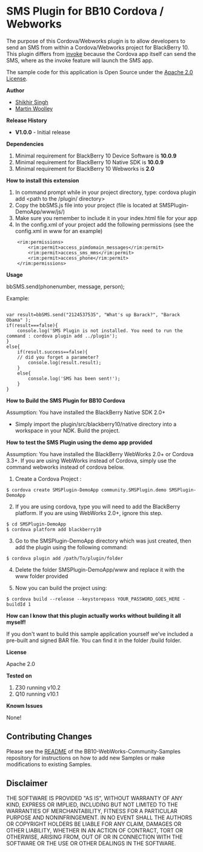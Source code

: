 # SMS Plugin for BB10 Cordova / Webworks

The purpose of this Cordova/Webworks plugin is to allow developers to send an SMS from within a Cordova/Webworks project for BlackBerry 10. 
This plugin differs from [invoke](https://developer.blackberry.com/html5/documentation/beta/text_messages.html) 
because the Cordova app itself can send the SMS, where as the invoke feature will launch the SMS app. 

The sample code for this application is Open Source under the [Apache 2.0 License](http://www.apache.org/licenses/LICENSE-2.0.html).

**Author** 

* [Shikhir Singh](http://code.shikhir.com/)
* [Martin Woolley](https://github.com/mdwoolley)


**Release History**

* **V1.0.0** - Initial release

**Dependencies**

1. Minimal requirement for BlackBerry 10 Device Software is **10.0.9**
2. Minimal requirement for BlackBerry 10 Native SDK is **10.0.9**
3. Minimal requirement for BlackBerry 10 Webworks is **2.0**


**How to install this extension**

1. In command prompt while in your project directory, type: cordova plugin add <path to the /plugin/ directory>
2. Copy the bbSMS.js file into your project (file is located at SMSPlugin-DemoApp/www/js/)
3. Make sure you remember to include it in your index.html file for your app
4. In the config.xml of your project add the following permissions (see the config.xml in www for an example)

```
	<rim:permissions>
	    <rim:permit>access_pimdomain_messages</rim:permit>
	    <rim:permit>access_sms_mms</rim:permit>
	    <rim:permit>access_phone</rim:permit>
	</rim:permissions>
```

**Usage**

bbSMS.send(phonenumber, message, person<optional>);


Example:
```
 
var result=bbSMS.send("2124537535", "What's up Barack?", "Barack Obama" );
if(result===false){
	console.log('SMS Plugin is not installed. You need to run the command : cordova plugin add ../plugin');
}
else{
	if(result.success==false){
	// did you forget a parameter?
		console.log(result.result);
	}
	else{
		console.log('SMS has been sent!');
	}
}
```
 
**How to Build the SMS Plugin for BB10 Cordova**

Assumption: You have installed the BlackBerry Native SDK 2.0+

- Simply import the plugin/src/blackberry10/native directory into a workspace in your NDK. Build the project.


**How to test the SMS Plugin using the demo app provided**

Assumption: You have installed the BlackBerry WebWorks 2.0+ or Cordova 3.3+. If you are using WebWorks instead of Cordova, simply use the command webworks instead of cordova below.

1. Create a Cordova Project : 
```
$ cordova create SMSPlugin-DemoApp community.SMSPlugin.demo SMSPlugin-DemoApp
```

2. If you are using cordova, type you will need to add the BlackBerry platform. If you are using WebWorks 2.0+, ignore this step. 
```
$ cd SMSPlugin-DemoApp
$ cordova platform add blackberry10
```


3. Go to the SMSPlugin-DemoApp directory which was just created, then add the plugin using the following command: 
```
$ cordova plugin add /path/To/plugin/folder
```

4. Delete the folder SMSPlugin-DemoApp/www and replace it with the www folder provided

5. Now you can build the project using: 
```
$ cordova build --release --keystorepass YOUR_PASSWORD_GOES_HERE -buildId 1 
```

**How can I know that this plugin actually works without building it all myself!**

If you don't want to build this sample application yourself we've included a pre-built and signed BAR file. 
You can find it in the folder /build folder. 


**License**

Apache 2.0

**Tested on**

1. Z30 running v10.2
2. Q10 running v10.1


**Known Issues**

None! 


## Contributing Changes

Please see the [README](https://github.com/blackberry/BB10-WebWorks-Community-Samples) of the BB10-WebWorks-Community-Samples repository for instructions on how to add new Samples or make modifications to existing Samples.



## Disclaimer

THE SOFTWARE IS PROVIDED "AS IS", WITHOUT WARRANTY OF ANY KIND, EXPRESS OR IMPLIED, INCLUDING 
BUT NOT LIMITED TO THE WARRANTIES OF MERCHANTABILITY, FITNESS FOR A PARTICULAR PURPOSE 
AND NONINFRINGEMENT. IN NO EVENT SHALL THE AUTHORS OR COPYRIGHT HOLDERS BE LIABLE FOR 
ANY CLAIM, DAMAGES OR OTHER LIABILITY, WHETHER IN AN ACTION OF CONTRACT, TORT OR 
OTHERWISE, ARISING FROM, OUT OF OR IN CONNECTION WITH THE SOFTWARE OR THE USE OR 
OTHER DEALINGS IN THE SOFTWARE.